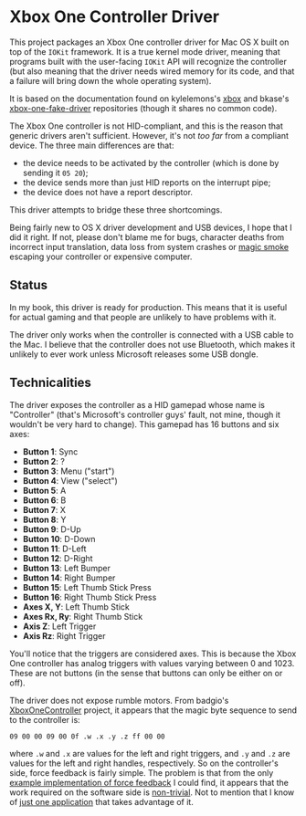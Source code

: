 Xbox One Controller Driver
==========================

This project packages an Xbox One controller driver for Mac OS X built on top
of the `IOKit` framework. It is a true kernel mode driver, meaning that programs
built with the user-facing `IOKit` API will recognize the controller (but also
meaning that the driver needs wired memory for its code, and that a failure
will bring down the whole operating system).

It is based on the documentation found on kylelemons's [xbox][1] and bkase's
[xbox-one-fake-driver][3] repositories (though it shares no common code).

The Xbox One controller is not HID-compliant, and this is the reason that
generic drivers aren't sufficient. However, it's not *too far* from a compliant
device. The three main differences are that:

* the device needs to be activated by the controller (which is done by sending
	it `05 20`);
* the device sends more than just HID reports on the interrupt pipe;
* the device does not have a report descriptor.

This driver attempts to bridge these three shortcomings.

Being fairly new to OS X driver development and USB devices, I hope that I did
it right. If not, please don't blame me for bugs, character deaths from
incorrect input translation, data loss from system crashes or [magic smoke][2]
escaping your controller or expensive computer.

Status
------

In my book, this driver is ready for production. This means that it is useful
for actual gaming and that people are unlikely to have problems with it.

The driver only works when the controller is connected with a USB cable to the
Mac. I believe that the controller does not use Bluetooth, which makes it
unlikely to ever work unless Microsoft releases some USB dongle.

Technicalities
--------------

The driver exposes the controller as a HID gamepad whose name is "Controller"
(that's Microsoft's controller guys' fault, not mine, though it wouldn't be very
hard to change). This gamepad has 16 buttons and six axes:

* **Button 1**: Sync 
* **Button 2**: ?
* **Button 3**: Menu ("start")
* **Button 4**: View ("select")
* **Button 5**: A
* **Button 6**: B
* **Button 7**: X
* **Button 8**: Y
* **Button 9**: D-Up
* **Button 10**: D-Down
* **Button 11**: D-Left
* **Button 12**: D-Right
* **Button 13**: Left Bumper
* **Button 14**: Right Bumper
* **Button 15**: Left Thumb Stick Press
* **Button 16**: Right Thumb Stick Press
* **Axes X, Y**: Left Thumb Stick
* **Axes Rx, Ry**: Right Thumb Stick
* **Axis Z**: Left Trigger
* **Axis Rz**: Right Trigger

You'll notice that the triggers are considered axes. This is because the Xbox
One controller has analog triggers with values varying between 0 and 1023.
These are not buttons (in the sense that buttons can only be either on or off).

The driver does not expose rumble motors. From badgio's [XboxOneController][4]
project, it appears that the magic byte sequence to send to the controller is:

    09 00 00 09 00 0f .w .x .y .z ff 00 00

where `.w` and `.x` are values for the left and right triggers, and `.y` and
`.z` are values for the left and right handles, respectively. So on the
controller's side, force feedback is fairly simple. The problem is that from the
only [example implementation of force feedback][5] I could find, it appears that
the work required on the software side is [non-trivial][6]. Not to mention that
I know of [just one application][7] that takes advantage of it.


  [1]: https://github.com/kylelemons/xbox/
  [2]: http://en.wikipedia.org/wiki/Magic_smoke
  [3]: https://github.com/bkase/xbox-one-fake-driver
  [4]: https://github.com/badgio/XboxOneController
  [5]: http://tattiebogle.net/index.php/ProjectRoot/Xbox360Controller/OsxDriver
  [6]: https://developer.apple.com/library/mac/documentation/ForceFeedback/Reference/IOForceFeedbackLib_header_reference/Reference/reference.html#//apple_ref/doc/uid/TP40011602
  [7]: http://sixtyforce.com/help/controllers.html
